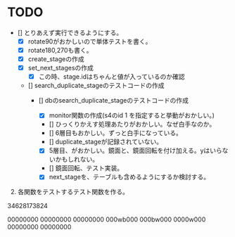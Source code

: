 # TODO
- [] とりあえず実行できるようにする。
    - [x] rotate90がおかしいので単体テストを書く。
    - [x] rotate180,270も書く。
    - [x] create_stageの作成
    - [x] set_next_stagesの作成 
      - [x] この時、stage.idはちゃんと値が入っているのか確認
    - [] search_duplicate_stageのテストコードの作成
        - [] dbのsearch_duplicate_stageのテストコードの作成
            - [x] monitor関数の作成(s4のid 1 を指定すると挙動がおかしい。)
            - [] ひっくりかえす処理あたりがおかしい。なぜ白手なのか。
            - [] 6層目もおかしい。ずっと白手になっている。
            - [] duplicate_stageが記録されていない。
            
            - [x] 5層目、がおかしい。鏡面と、鏡面回転を付け加える。yはいらないかもしれない。
            - [] 鏡面回転、テスト実装。
            - [x] next_stageを、テーブルも含めるようにするか検討する。

2. 各関数をテストするテスト関数を作る。

34628173824

00000000
00000000
00000000
000wb000
000bw000
0000w000
00000000
00000000